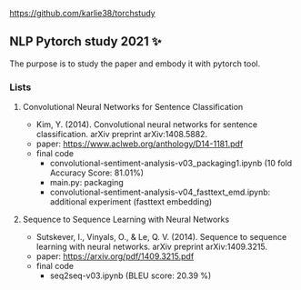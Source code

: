 https://github.com/karlie38/torchstudy

##  NLP Pytorch study 2021  ✨

The purpose is to study the paper and embody it with pytorch tool.

### Lists

1. Convolutional Neural Networks for Sentence Classification

	- Kim, Y. (2014). Convolutional neural networks for sentence classification. arXiv preprint arXiv:1408.5882.
	- paper: https://www.aclweb.org/anthology/D14-1181.pdf 
	- final code
		- convolutional-sentiment-analysis-v03_packaging1.ipynb (10 fold Accuracy Score: 81.01%)
		- main.py: packaging 
		- convolutional-sentiment-analysis-v04_fasttext_emd.ipynb: additional experiment (fasttext embedding)
	

2. Sequence to Sequence Learning with Neural Networks

	- Sutskever, I., Vinyals, O., & Le, Q. V. (2014). Sequence to sequence learning with neural networks. arXiv preprint arXiv:1409.3215.
	- paper: https://arxiv.org/pdf/1409.3215.pdf
	- final code
	    - seq2seq-v03.ipynb (BLEU score:  20.39 %)